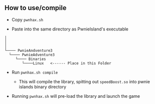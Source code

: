 ## How to use/compile

- Copy `pwnhax.sh` 

- Paste into the same directory as PwnieIsland's executable

```
│
│
│
└──── PwnieAndventure3
  └──── PwnieAdventure3
     └──── Binaries
        └────Linux   <------ Place in this Folder
```

- Run `pwnhax.sh compile`
	- This will compile the library, spitting out `speedBoost.so` into pwnie islands binary directory

- Running `pwnhax.sh` will pre-load the library and launch the game
